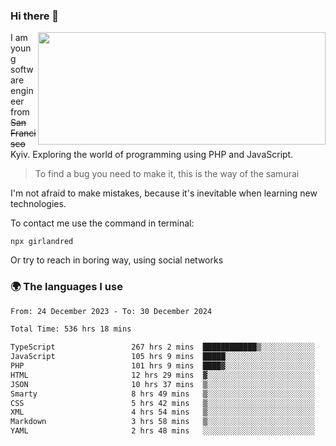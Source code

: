 ### Hi there 👋  

<img align='right' src="https://github-readme-stats.vercel.app/api?username=girlandred&count_private=true&show_icons=true&include_all_commits=true&hide_rank=true&hide_title=true&theme=buefy&card_width=300" width=460 height=180>


I am young software engineer from ~~San Francisco~~ Kyiv. Exploring the world of programming using PHP and JavaScript.


> To find a bug you need to make it, this is the way of the samurai



I'm not afraid to make mistakes, because it's inevitable when learning new technologies.

To contact me use the command in terminal:

```
npx girlandred
```

Or try to reach in boring way, using social networks


### 🌍 The languages I use

<!--START_SECTION:waka-->

```txt
From: 24 December 2023 - To: 30 December 2024

Total Time: 536 hrs 18 mins

TypeScript                 267 hrs 2 mins  ████████████▒░░░░░░░░░░░░   49.78 %
JavaScript                 105 hrs 9 mins  █████░░░░░░░░░░░░░░░░░░░░   19.60 %
PHP                        101 hrs 9 mins  ████▓░░░░░░░░░░░░░░░░░░░░   18.86 %
HTML                       12 hrs 29 mins  ▓░░░░░░░░░░░░░░░░░░░░░░░░   02.33 %
JSON                       10 hrs 37 mins  ▒░░░░░░░░░░░░░░░░░░░░░░░░   01.98 %
Smarty                     8 hrs 49 mins   ▒░░░░░░░░░░░░░░░░░░░░░░░░   01.65 %
CSS                        5 hrs 42 mins   ▒░░░░░░░░░░░░░░░░░░░░░░░░   01.07 %
XML                        4 hrs 54 mins   ▒░░░░░░░░░░░░░░░░░░░░░░░░   00.92 %
Markdown                   3 hrs 58 mins   ▒░░░░░░░░░░░░░░░░░░░░░░░░   00.74 %
YAML                       2 hrs 48 mins   ░░░░░░░░░░░░░░░░░░░░░░░░░   00.52 %
```

<!--END_SECTION:waka-->
